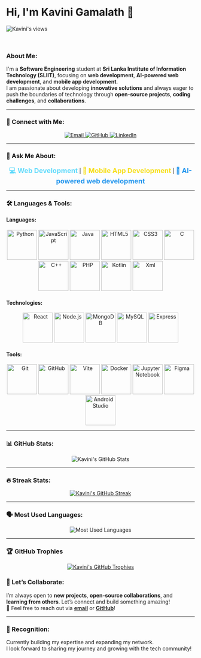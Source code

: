 # Hi, I'm **Kavini Gamalath** 👋
<p>
<img src="https://komarev.com/ghpvc/?username=Kavinigamalath&label=👁️+Profile+Views&color=4169E1&style=for-the-badge&labelColor=black" alt="Kavini's views" />
</p>
<br>

###  About Me:
I'm a **Software Engineering** student at **Sri Lanka Institute of Information Technology (SLIIT)**, focusing on **web development**, **AI-powered web development**, and **mobile app development**.  
I am passionate about developing **innovative solutions** and always eager to push the boundaries of technology through **open-source projects**, **coding challenges**, and **collaborations**.

---

### 🌟 Connect with Me:
<p align="center">
  <a href="mailto:kavinigamalathofficial@gmail.com" target="_blank">
    <img src="https://img.shields.io/badge/Email-📧-red?style=for-the-badge&logo=gmail&logoColor=white" alt="Email"/>
  </a>
  <a href="https://github.com/Kavinigamalath" target="_blank">
    <img src="https://img.shields.io/badge/GitHub-%40Kavinigamalath-black?style=for-the-badge&logo=github&logoColor=white" alt="GitHub"/>
  </a>
  <a href="https://www.linkedin.com/in/kavinigamalath/" target="_blank">
    <img src="https://img.shields.io/badge/LinkedIn-%40Kavini%20Gamalath-0077B5?style=for-the-badge&logo=linkedin&logoColor=white" alt="LinkedIn"/>
  </a>
</p>

---

### 💬 Ask Me About:
<p align="center">
  <span style="font-size: 18px; color: #61DAFB; font-weight: bold;">💻 Web Development</span> |  
  <span style="font-size: 18px; color: #F7DF1E; font-weight: bold;">📱 Mobile App Development</span> |  
  <span style="font-size: 18px; color: #2496ED; font-weight: bold;">🤖 AI-powered web development</span>
</p>

---

### 🛠️ Languages & Tools:
#### **Languages**:
<p align="center">
  <img src="https://cdn.jsdelivr.net/gh/devicons/devicon/icons/python/python-original.svg" alt="Python" width="80" height="80" />
  <img src="https://cdn.jsdelivr.net/gh/devicons/devicon/icons/javascript/javascript-original.svg" alt="JavaScript" width="80" height="80" />
  <img src="https://cdn.jsdelivr.net/gh/devicons/devicon/icons/java/java-original.svg" alt="Java" width="80" height="80" />
  <img src="https://cdn.jsdelivr.net/gh/devicons/devicon/icons/html5/html5-original.svg" alt="HTML5" width="80" height="80" />
  <img src="https://cdn.jsdelivr.net/gh/devicons/devicon/icons/css3/css3-original.svg" alt="CSS3" width="80" height="80" />
  <img src="https://cdn.jsdelivr.net/gh/devicons/devicon/icons/c/c-original.svg" alt="C" width="80" height="80" />
  <img src="https://cdn.jsdelivr.net/gh/devicons/devicon/icons/cplusplus/cplusplus-original.svg" alt="C++" width="80" height="80" />
  <img src="https://cdn.jsdelivr.net/gh/devicons/devicon/icons/php/php-original.svg" alt="PHP" width="80" height="80" />
  <img src="https://cdn.jsdelivr.net/gh/devicons/devicon/icons/kotlin/kotlin-original.svg" alt="Kotlin" width="80" height="80" />
  <img src="https://cdn.jsdelivr.net/gh/devicons/devicon/icons/xml/xml-original.svg" alt="Xml" width="80" height="80" >
</p>

#### **Technologies**:
<p align="center">
  <img src="https://cdn.jsdelivr.net/gh/devicons/devicon/icons/react/react-original.svg" alt="React" width="80" height="80" />
  <img src="https://cdn.jsdelivr.net/gh/devicons/devicon/icons/nodejs/nodejs-original.svg" alt="Node.js" width="80" height="80" />
  <img src="https://cdn.jsdelivr.net/gh/devicons/devicon/icons/mongodb/mongodb-original.svg" alt="MongoDB" width="80" height="80" />
  <img src="https://cdn.jsdelivr.net/gh/devicons/devicon/icons/mysql/mysql-original.svg" alt="MySQL" width="80" height="80" />
  <img src="https://cdn.jsdelivr.net/gh/devicons/devicon/icons/express/express-original.svg" alt="Express" width="80" height="80" />
</p>

#### **Tools**:
<p align="center">
  <img src="https://cdn.jsdelivr.net/gh/devicons/devicon/icons/git/git-original.svg" alt="Git" width="80" height="80" />
  <img src="https://cdn.jsdelivr.net/gh/devicons/devicon/icons/github/github-original.svg" alt="GitHub" width="80" height="80" />
  <img src="https://cdn.jsdelivr.net/gh/devicons/devicon/icons/vite/vite-original.svg" alt="Vite" width="80" height="80" />
  <img src="https://cdn.jsdelivr.net/gh/devicons/devicon/icons/docker/docker-original.svg" alt="Docker" width="80" height="80" />
  <img src="https://upload.wikimedia.org/wikipedia/commons/3/38/Jupyter_logo.svg" alt="Jupyter Notebook" width="80" height="80" />
  <img src="https://cdn.jsdelivr.net/gh/devicons/devicon/icons/figma/figma-original.svg" alt="Figma" width="80" height="80" />
  <img src="https://cdn.jsdelivr.net/gh/devicons/devicon/icons/androidstudio/androidstudio-original.svg" alt="Android Studio" width="80" height="80">
</p>

---

### 📊 GitHub Stats:
<p align="center">
  <img src="https://github-readme-stats.vercel.app/api?username=Kavinigamalath&show_icons=true&count_private=true&hide=prs&theme=dark&locale=en" alt="Kavini's GitHub Stats"
style="max-width: 200%;"/>
</p>

---

### 🔥 Streak Stats:
<p align="center">
  <a target="_blank" rel="noopener noreferrer nofollow" href="https://github-readme-streak-stats.herokuapp.com/?user=Kavinigamalath&theme=dark">
    <img title="🔥 Get streak stats for your profile at git.io/streak-stats" alt="Kavini's GitHub Streak" 
         src="https://github-readme-streak-stats.herokuapp.com/?user=Kavinigamalath&theme=dark&hide_border=false" 
         style="max-width: 200%;">
  </a>
</p>

---

### 🗣️ Most Used Languages:
<p align="center">
<img src="https://github-readme-stats.vercel.app/api/top-langs/?username=Kavinigamalath&layout=compact&theme=dark&count_private=true&langs_count=20" 
  alt="Most Used Languages" style="max-width: 200%;" >
</p>

---

### 🏆 GitHub Trophies

<p align="center">
  <a href="https://github.com/ryo-ma/github-profile-trophy">
    <img src="https://github-profile-trophy.vercel.app/?username=Kavinigamalath&theme=onedark&no-frame=true&no-bg=true&row=2&column=4&rank=SECRET,SSS,SS,S,AAA,AA,A,B,C" alt="Kavini's GitHub Trophies" />
  </a>
</p>

### 🚀 Let’s Collaborate:
I’m always open to **new projects**, **open-source collaborations**, and **learning from others**. Let’s connect and build something amazing!  
🔗 Feel free to reach out via **[email](mailto:kavinigamalathofficial@gmail.com)** or **[GitHub](https://github.com/Kavinigamalath)**!

---

### 🎯 Recognition:
Currently building my expertise and expanding my network.  
I look forward to sharing my journey and growing with the tech community! 

